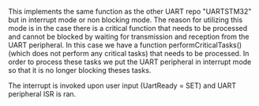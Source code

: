 This implements the same function as the other UART repo "UARTSTM32" but in interrupt mode or non blocking mode. The reason for utilizing 
this mode is in the case there is a critical function that needs to be processed and cannot be blocked by waiting for transmission and reception
from the UART peripheral. In this case we have a function performCriticalTasks() (which does not perform any critical tasks) that needs to be processed. In order
to process these tasks we put the UART peripheral in interrupt mode so that it is no longer blocking theses tasks.

The interrupt is invoked upon user input (UartReady = SET) and UART peripheral ISR is ran.
